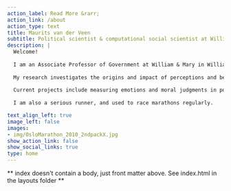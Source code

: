 ```yaml
---
action_label: Read More &rarr;
action_link: /about
action_type: text
title: Maurits van der Veen
subtitle: Political scientist & computational social scientist at William & Mary
description: |
  Welcome! 
  
  I am an Associate Professor of Government at William & Mary in Williamsburg, VA. Prior to coming to William & Mary in 2010, I taught at the University of Georgia and the University of Pennsylvania. 
  
  My research investigates the origins and impact of perceptions and beliefs in international relations, with a  focus on beliefs about "others": members of different minorities, (im)migrants, foreigners, etc. As a computational social scientist, I am particularly interested in measuring different aspects of beliefs and attitudes in texts, ranging from legislative debates to newspapers to social media. 
  
  Current projects include measuring emotions and moral judgments in political debates about migrants, analyzing the spread of cultural ideas across borders, and studying the presence and depth of international solidarity within the European Union.
  
  I am also a serious runner, and used to race marathons regularly.

text_align_left: true
image_left: false
images:
- img/OsloMarathon_2010_2ndpackX.jpg
show_action_link: false
show_social_links: true
type: home
---
```


** index doesn't contain a body, just front matter above.
See index.html in the layouts folder **
